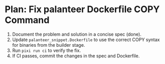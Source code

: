 # Plan: Fix palanteer Dockerfile COPY Command

1. Document the problem and solution in a concise spec (done).
2. Update `palanteer_snippet.Dockerfile` to use the correct COPY syntax for binaries from the builder stage.
3. Run `pixi run ci` to verify the fix.
4. If CI passes, commit the changes in the spec and Dockerfile.
